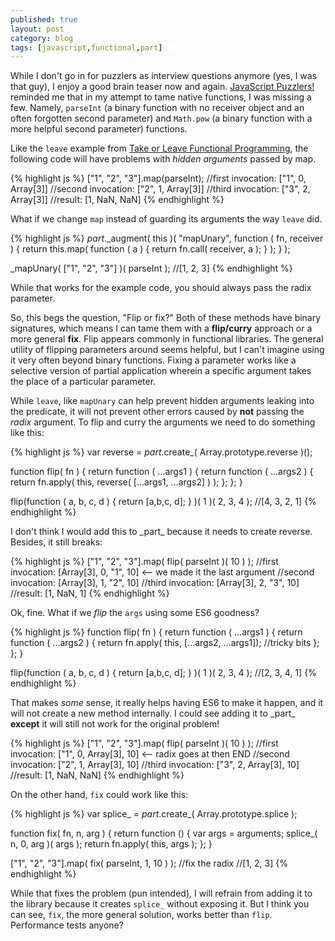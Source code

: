 ```yaml
---
published: true
layout: post
category: blog
tags: [javascript,functional,part]
---
```


While I don't go in for puzzlers as interview questions anymore (yes, I was that guy), I enjoy a good brain
teaser now and again.  [JavaScript Puzzlers!](http://javascript-puzzlers.herokuapp.com/) reminded me that in my
attempt to tame native functions, I was missing a few.  Namely, `parseInt` (a binary function with no
receiver object and an often forgotten second parameter) and `Math.pow` (a binary function with a more helpful
second parameter) functions.

Like the `leave` example from
[Take or Leave Functional Programming](http://autosponge.github.io/blog/2014/01/29/take-or-leave-functional-programming/),
the following code will have problems with *hidden arguments* passed by map.

{% highlight js %}
["1", "2", "3"].map(parseInt);
//first invocation:  ["1", 0, Array[3]]
//second invocation: ["2", 1, Array[3]]
//third invocation:  ["3", 2, Array[3]]
//result: [1, NaN, NaN]
{% endhighlight %}

What if we change `map` instead of guarding its arguments the way `leave` did.

{% highlight js %}
_part_._augment( this )( "mapUnary", function ( fn, receiver ) {
  return this.map( function ( a ) {
    return fn.call( receiver, a );
  } );
} );

_mapUnary( ["1", "2", "3"] )( parseInt );
//[1, 2, 3]
{% endhighlight %}

While that works for the example code, you should always pass the radix parameter.

So, this begs the question, "Flip or fix?"  Both of these methods have binary signatures, which means I can
tame them with a **flip/curry** approach or a more general **fix**.  Flip appears commonly in functional
libraries.  The general utility of flipping parameters around seems helpful, but I can't imagine using it
very often beyond binary functions.  Fixing a parameter works like a selective version of partial application
wherein a specific argument takes the place of a particular parameter.

While `leave`, like `mapUnary` can help prevent hidden arguments leaking into the predicate,
it will not prevent other errors caused by **not** passing the *radix* argument.  To flip and curry the arguments
we need to do something like this:

{% highlight js %}
var reverse = _part_.create_( Array.prototype.reverse )();

function flip( fn ) {
  return function ( ...args1 ) {
    return function ( ...args2 ) {
	    return fn.apply( this, reverse( [...args1, ...args2] ) );
    };
  };
}

flip(function ( a, b, c, d ) {
  return [a,b,c, d];
} )( 1 )( 2, 3, 4 );
//[4, 3, 2, 1]
{% endhighlight %}

I don't think I would add this to \_part\_ because it needs to create reverse.  Besides, it still breaks:

{% highlight js %}
["1", "2", "3"].map( flip( parseInt )( 10 ) );
//first invocation:  [Array[3], 0, "1", 10] <-- we made it the last argument
//second invocation: [Array[3], 1, "2", 10]
//third invocation:  [Array[3], 2, "3", 10]
//result: [1, NaN, 1]
{% endhighlight %}

Ok, fine.  What if we *flip* the `args` using some ES6 goodness?

{% highlight js %}
function flip( fn ) {
  return function ( ...args1 ) {
    return function ( ...args2 ) {
      return fn.apply( this, [...args2, ...args1]); //tricky bits
    };
  };
}

flip(function ( a, b, c, d ) {
  return [a,b,c, d];
} )( 1 )( 2, 3, 4 );
//[2, 3, 4, 1]
{% endhighlight %}

That makes *some* sense, it really helps having ES6 to make it happen, and it will not create a new method internally.
I could see adding it to \_part\_ **except** it will still not work for the original problem!

{% highlight js %}
["1", "2", "3"].map( flip( parseInt )( 10 ) );
//first invocation:  ["1", 0, Array[3], 10] <-- radix goes at then END
//second invocation: ["2", 1, Array[3], 10]
//third invocation:  ["3", 2, Array[3], 10]
//result: [1, NaN, NaN]
{% endhighlight %}

On the other hand, `fix` could work like this:

{% highlight js %}
var splice_ = _part_.create_( Array.prototype.splice );

function fix( fn, n, arg ) {
  return function () {
    var args = arguments;
    splice_( n, 0, arg )( args );
    return fn.apply( this, args );
  };
}

["1", "2", "3"].map( fix( parseInt, 1, 10 ) ); //fix the radix
//[1, 2, 3]
{% endhighlight %}

While that fixes the problem (pun intended), I will refrain from adding it to the library because it creates
`splice_` without exposing it.  But I think you can see, `fix`, the more general solution, works better
than `flip`.  Performance tests anyone?
